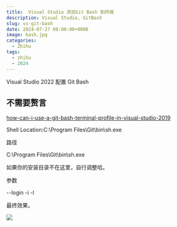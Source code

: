 ```yaml
---
title:  Visual Studio 添加Git Bash 到终端
description: Visual Studio, GitBash
slug: vs-git-bash
date: 2024-07-27 08:00:00+0000
image: bash.jpg
categories:
  - Zhihu
tags:
  - zhihu
  - 2024
---
```


Visual Studio 2022 配置 Git Bash

## 不需要赘言

[how-can-i-use-a-git-bash-terminal-profile-in-visual-studio-2019](https://stackoverflow.com/questions/62109412/how-can-i-use-a-git-bash-terminal-profile-in-visual-studio-2019)

Shell Location:C:\Program Files\Git\bin\sh.exe

路径

C:\Program Files\Git\bin\sh.exe

如果你的安装目录不在这里，自行调整哈。

参数

--login -i -l


最终效果。


![](/img/exp.jpg)